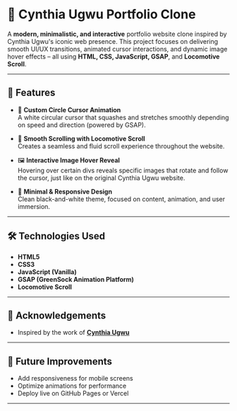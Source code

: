 # 🚀 Cynthia Ugwu Portfolio Clone

A **modern, minimalistic, and interactive** portfolio website clone inspired by Cynthia Ugwu's iconic web presence. This project focuses on delivering smooth UI/UX transitions, animated cursor interactions, and dynamic image hover effects – all using **HTML, CSS, JavaScript, GSAP**, and **Locomotive Scroll**.

---

## 🎯 Features

- 🎯 **Custom Circle Cursor Animation**  
  A white circular cursor that squashes and stretches smoothly depending on speed and direction (powered by GSAP).

- 📜 **Smooth Scrolling with Locomotive Scroll**  
  Creates a seamless and fluid scroll experience throughout the website.

- 🖼️ **Interactive Image Hover Reveal**  
  Hovering over certain divs reveals specific images that rotate and follow the cursor, just like on the original Cynthia Ugwu website.

- 🎨 **Minimal & Responsive Design**  
  Clean black-and-white theme, focused on content, animation, and user immersion.

---

## 🛠️ Technologies Used

- **HTML5**
- **CSS3**
- **JavaScript (Vanilla)**
- **GSAP (GreenSock Animation Platform)**
- **Locomotive Scroll**

---

## 🙏 Acknowledgements

- Inspired by the work of **[Cynthia Ugwu](https://cynthiaugwu.com)**  

---

## 🚧 Future Improvements

- Add responsiveness for mobile screens  
- Optimize animations for performance  
- Deploy live on GitHub Pages or Vercel

---

